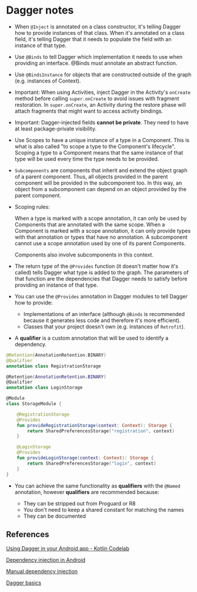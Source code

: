 # Dagger notes

* When `@Inject` is annotated on a class constructor, it's telling Dagger how to provide instances of that class. When it's annotated on a class field, it's telling Dagger that it needs to populate the field with an instance of that type.

* Use `@Binds` to tell Dagger which implementation it needs to use when providing an interface. @Binds must annotate an abstract function.

* Use `@BindsInstance` for objects that are constructed outside of the graph (e.g. instances of Context).

* Important: When using Activities, inject Dagger in the Activity's `onCreate` method before calling `super.onCreate` to avoid issues with fragment restoration. In `super.onCreate`, an Activity during the restore phase will attach fragments that might want to access activity bindings.

* Important: Dagger-injected fields **cannot be private**. They need to have at least package-private visibility.

* Use Scopes to have a unique instance of a type in a Component. This is what is also called "to scope a type to the Component's lifecycle". Scoping a type to a Component means that the same instance of that type will be used every time the type needs to be provided.

* `Subcomponents` are components that inherit and extend the object graph of a parent component. Thus, all objects provided in the parent component will be provided in the subcomponent too. In this way, an object from a subcomponent can depend on an object provided by the parent component.

* Scoping rules:

    When a type is marked with a scope annotation, it can only be used by Components that are annotated with the same scope.
    When a Component is marked with a scope annotation, it can only provide types with that annotation or types that have no annotation.
    A subcomponent cannot use a scope annotation used by one of its parent Components.

    Components also involve subcomponents in this context.

* The return type of the `@Provides` function (it doesn't matter how it's called) tells Dagger what type is added to the graph. The parameters of that function are the dependencies that Dagger needs to satisfy before providing an instance of that type.

* You can use the `@Provides` annotation in Dagger modules to tell Dagger how to provide:

  * Implementations of an interface (although `@Binds` is recommended because it generates less code and therefore it's more efficient).
   * Classes that your project doesn't own (e.g. instances of `Retrofit`).

* A **qualifier** is a custom annotation that will be used to identify a dependency.

```kotlin
@Retention(AnnotationRetention.BINARY)
@Qualifier
annotation class RegistrationStorage

@Retention(AnnotationRetention.BINARY)
@Qualifier
annotation class LoginStorage

@Module
class StorageModule {

    @RegistrationStorage
    @Provides
    fun provideRegistrationStorage(context: Context): Storage {
        return SharedPreferencesStorage("registration", context)
    }

    @LoginStorage
    @Provides
    fun provideLoginStorage(context: Context): Storage {
        return SharedPreferencesStorage("login", context)
    }
}
```

* You can achieve the same functionality as **qualifiers** with the `@Named` annotation, however **qualifiers** are recommended because:

    * They can be stripped out from Proguard or R8
    * You don't need to keep a shared constant for matching the names
    * They can be documented


## References

[Using Dagger in your Android app - Kotlin Codelab](https://codelabs.developers.google.com/codelabs/android-dagger/index.html#0)

[Dependency injection in Android](https://developer.android.com/training/dependency-injection)

[Manual dependency injection](https://developer.android.com/training/dependency-injection/manual)

[Dagger basics](https://developer.android.com/training/dependency-injection/dagger-basics)

